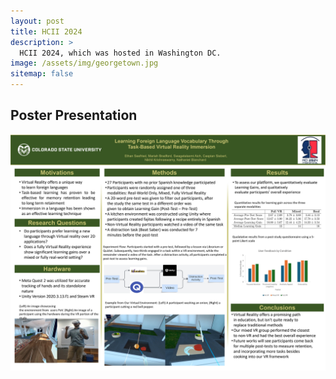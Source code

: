 ```yaml
---
layout: post
title: HCII 2024
description: >
  HCII 2024, which was hosted in Washington DC.
image: /assets/img/georgetown.jpg
sitemap: false
---
```


## Poster Presentation
<img src="/assets/img/hcii24/HCII-Poster.jpg" alt="HCIIPoster"/>
